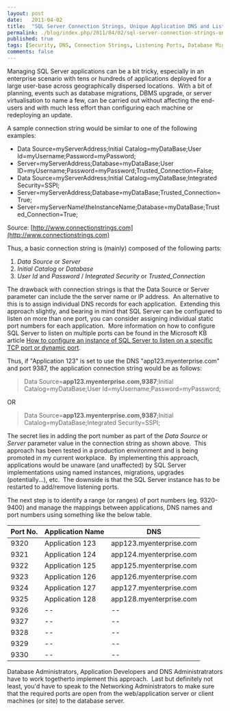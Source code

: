 ```yaml
---
layout: post
date:   2011-04-02
title:  "SQL Server Connection Strings, Unique Application DNS and Listening Ports"
permalink: ./blog/index.php/2011/04/02/sql-server-connection-strings-unique-application-dns-and-listening-ports/
published: true
tags: [Security, DNS, Connection Strings, Listening Ports, Database Migration, SQL Server, Database Administration, Database Design, Virtualization, Architecture]
comments: false
---
```

Managing SQL Server applications can be a bit tricky, especially in an enterprise scenario with tens or hundreds of applications deployed for a large user-base across geographically dispersed locations.  With a bit of planning, events such as database migrations, DBMS upgrade, or server virtualisation to name a few, can be carried out without affecting the end-users and with much less effort than configuring each machine or redeploying an update.

A sample connection string would be similar to one of the following examples:


* Data Source=myServerAddress;Initial Catalog=myDataBase;User Id=myUsername;Password=myPassword;
* Server=myServerAddress;Database=myDataBase;User ID=myUsername;Password=myPassword;Trusted_Connection=False;
* Data Source=myServerAddress;Initial Catalog=myDataBase;Integrated Security=SSPI;
* Server=myServerAddress;Database=myDataBase;Trusted_Connection=True;
* Server=myServerName\theInstanceName;Database=myDataBase;Trusted_Connection=True;

Source: [http://www.connectionstrings.com](http://www.connectionstrings.com)

Thus, a basic connection string is (mainly) composed of the following parts:

1. _Data Source_ or _Server_
2. _Initial Catalog_ or _Database_
3. _User Id_ and _Password_ / _Integrated Security_ or _Trusted\_Connection_

The drawback with connection strings is that the Data Source or Server parameter can include the the server name or IP address.  An alternative to this is to assign individual DNS records for each application.  Extending this approach slightly, and bearing in mind that SQL Server can be configured to listen on more than one port, you can consider assigning individual static port numbers for each application.  More information on how to configure SQL Server to listen on multiple ports can be found in the Microsoft KB article [How to configure an instance of SQL Server to listen on a specific TCP port or dynamic port](http://support.microsoft.com/kb/823938).

Thus, if "Application 123" is set to use the DNS "app123.myenterprise.com" and port 9387, the application connection string would be as follows:

> Data Source=**app123.myenterprise.com,9387**;Initial Catalog=myDataBase;User Id=myUsername;Password=myPassword;

OR

> Data Source=**app123.myenterprise.com,9387**;Initial Catalog=myDataBase;Integrated Security=SSPI;

The secret lies in adding the port number as part of the _Data Source_ or _Server_ parameter value in the connection string as shown above.  This approach has been tested in a production environment and is being promoted in my current workplace.  By implementing this approach, applications would be unaware (and unaffected) by SQL Server implementations using named instances, migrations, upgrades (potentially...), etc.  The downside is that the SQL Server instance has to be restarted to add/remove listening ports.

The next step is to identify a range (or ranges) of port numbers (eg. 9320-9400) and manage the mappings between applications, DNS names and port numbers using something like the below table.

Port No. | Application Name | DNS
-------- | ---------------- | ---------
9320 | Application 123 | app123.myenterprise.com
9321 | Application 124 | app124.myenterprise.com
9322 | Application 125 | app125.myenterprise.com
9323 | Application 126 | app126.myenterprise.com
9324 | Application 127 | app127.myenterprise.com
9325 | Application 128 | app128.myenterprise.com
9326 | -- | --
9327 | -- | --
9328 | -- | --
9329 | -- | --
9330 | -- | --

Database Administrators, Application Developers and DNS Administratrators have to work togetherto implement this approach.  Last but definitely not least, you'd have to speak to the Networking Administrators to make sure that the required ports are open from the web/application server or client machines (or site) to the database server.
